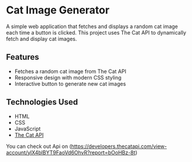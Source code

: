 # Cat Image Generator

A simple web application that fetches and displays a random cat image each time a button is clicked. This project uses The Cat API to dynamically fetch and display cat images.

## Features

- Fetches a random cat image from The Cat API
- Responsive design with modern CSS styling
- Interactive button to generate new cat images

## Technologies Used

- HTML
- CSS
- JavaScript
- [The Cat API](https://api.thecatapi.com/v1/images/search)

You can check out Api on (https://developers.thecatapi.com/view-account/ylX4blBYT9FaoVd6OhvR?report=bOoHBz-8t)
